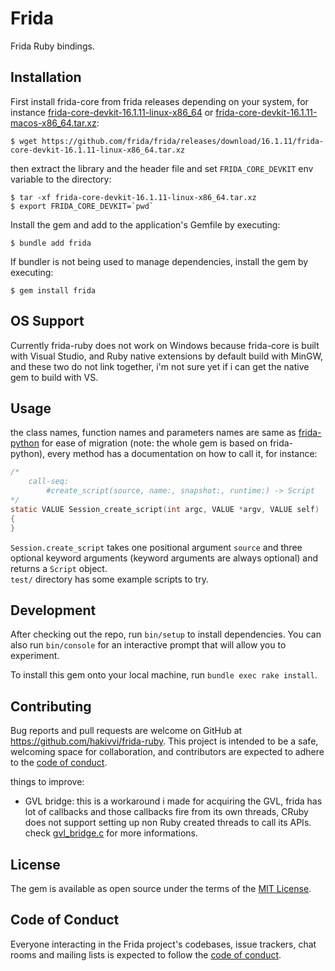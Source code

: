 # Frida

Frida Ruby bindings.

## Installation

First install frida-core from frida releases depending on your system, for instance [frida-core-devkit-16.1.11-linux-x86_64](https://github.com/frida/frida/releases/download/16.1.11/frida-core-devkit-16.1.11-linux-x86_64.tar.xz) or [frida-core-devkit-16.1.11-macos-x86_64.tar.xz](https://github.com/frida/frida/releases/download/16.1.11/frida-core-devkit-16.1.11-macos-x86_64.tar.xz):

    $ wget https://github.com/frida/frida/releases/download/16.1.11/frida-core-devkit-16.1.11-linux-x86_64.tar.xz

then extract the library and the header file and set `FRIDA_CORE_DEVKIT` env variable to the directory:

    $ tar -xf frida-core-devkit-16.1.11-linux-x86_64.tar.xz
    $ export FRIDA_CORE_DEVKIT=`pwd`

Install the gem and add to the application's Gemfile by executing:

    $ bundle add frida

If bundler is not being used to manage dependencies, install the gem by executing:

    $ gem install frida

## OS Support

Currently frida-ruby does not work on Windows because frida-core is built with Visual Studio, and Ruby native extensions by default build with MinGW, and these two do not link together, i'm not sure yet if i can get the native gem to build with VS. 

## Usage

the class names, function names and parameters names are same as [frida-python](https://github.com/frida/frida-python) for ease of migration (note: the whole gem is based on frida-python), every method has a documentation on how to call it, for instance:
```C
/*
    call-seq:
        #create_script(source, name:, snapshot:, runtime:) -> Script
*/
static VALUE Session_create_script(int argc, VALUE *argv, VALUE self)
{
}
```

`Session.create_script` takes one positional argument `source` and three optional keyword arguments (keyword arguments are always optional) and returns a `Script` object.  
`test/` directory has some example scripts to try.


## Development

After checking out the repo, run `bin/setup` to install dependencies. You can also run `bin/console` for an interactive prompt that will allow you to experiment.

To install this gem onto your local machine, run `bundle exec rake install`.

## Contributing

Bug reports and pull requests are welcome on GitHub at https://github.com/hakivvi/frida-ruby. This project is intended to be a safe, welcoming space for collaboration, and contributors are expected to adhere to the [code of conduct](https://github.com/[USERNAME]/frida/blob/master/CODE_OF_CONDUCT.md).

things to improve:
* GVL bridge: this is a workaround i made for acquiring the GVL, frida has lot of callbacks and those callbacks fire from its own threads, CRuby does not support setting up non Ruby created threads to call its APIs. check [gvl_bridge.c](ext/c_frida/gvl_bridge.c) for more informations.

## License

The gem is available as open source under the terms of the [MIT License](https://opensource.org/licenses/MIT).

## Code of Conduct

Everyone interacting in the Frida project's codebases, issue trackers, chat rooms and mailing lists is expected to follow the [code of conduct](https://github.com/[USERNAME]/frida/blob/master/CODE_OF_CONDUCT.md).
